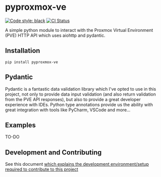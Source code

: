# pyproxmox-ve
[![Code style: black](https://img.shields.io/badge/code%20style-black-000000.svg)](https://github.com/psf/black)
[![CI Status](https://github.com/proxmox-central-manager/pyproxmox-ve/actions/workflows/ci.yml/badge.svg)](https://github.com/proxmox-central-manager/pyproxmox-ve/actions/workflows/ci.yml/badge.svg)

A simple python module to interact with the Proxmox Virtual Environment (PVE) HTTP API which uses aiohttp and pydantic.

## Installation

```
pip install pyproxmox-ve
```

## Pydantic
Pydantic is a fantastic data validation library which I've opted to use in this project, not only to provide data input validation (and also return validation from the PVE API responses), but also to provide a great developer experience with IDEs. Python type annotations provide us the ability with great integration with tools like PyCharm, VSCode and more...

## Examples

TO-DO

## Development and Contributing

See this document [which explains the development environment/setup required to contribute to this project](CONTRIBUTING.md)

